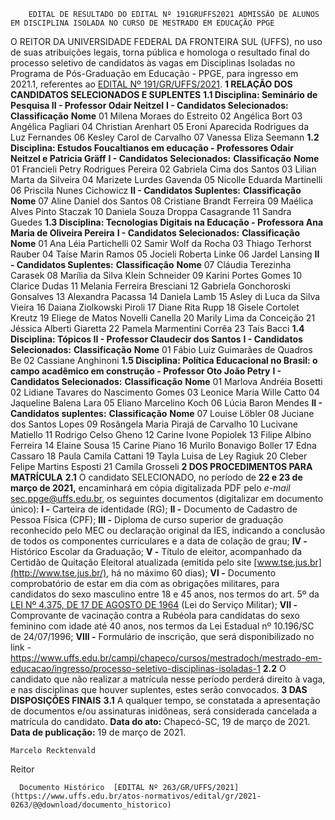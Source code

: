         EDITAL DE RESULTADO DO EDITAL Nº 191GRUFFS2021 ADMISSÃO DE ALUNOS EM DISCIPLINA ISOLADA NO CURSO DE MESTRADO EM EDUCAÇÃO PPGE  

 O REITOR DA UNIVERSIDADE FEDERAL DA FRONTEIRA SUL (UFFS), no uso de suas atribuições legais, torna pública e homologa o resultado final do processo seletivo de candidatos às vagas em Disciplinas Isoladas no Programa de Pós-Graduação em Educação - PPGE, para ingresso em 2021.1, referentes ao [EDITAL Nº 191/GR/UFFS/2021](https://www.uffs.edu.br/atos-normativos/edital/gr/2021-0191).  **1 RELAÇÃO DOS CANDIDATOS SELECIONADOS E SUPLENTES** **1.1 Disciplina: Seminário de Pesquisa II - Professor Odair Neitzel** **I - Candidatos Selecionados:**      **Classificação**   **Nome**     01   Milena Moraes do Estreito     02   Angélica Bort     03   Angélica Pagliari     04   Christian Arenhart     05   Eroni Aparecida Rodrigues da Luz Fernandes     06   Kesley Carol de Carvalho     07   Vanessa Eliza Seemann     **1.2 Disciplina: Estudos Foucaltianos em educação - Professores Odair Neitzel e Patricia Gräff** **I - Candidatos Selecionados:**      **Classificação**   **Nome**     01   Francieli Petry Rodrigues Pereira     02   Gabriela Cima dos Santos     03   Lilian Marta da Silveira     04   Marizete Lurdes Gavenda     05   Nicolle Eduarda Martinelli     06   Priscila Nunes Cichowicz     **II - Candidatos Suplentes:**      **Classificação**   **Nome**     07   Aline Daniel dos Santos     08   Cristiane Brandt Ferreira     09   Maélica Alves Pinto Staczak     10   Daniela Souza Droppa Casagrande     11   Sandra Guedes     **1.3 Disciplina: Tecnologias Digitais na Educação - Professora Ana Maria de Oliveira Pereira** **I - Candidatos Selecionados:**      **Classificação**   **Nome**     01   Ana Léia Partichelli     02   Samir Wolf da Rocha     03   Thiago Terhorst Rauber     04   Taíse Marin Ramos     05   Jocieli Roberta Linke     06   Jardel Lansing     **II - Candidatos Suplentes:**      **Classificação**   **Nome**     07   Cláudia Terezinha Carasek     08   Marília da Silva Klein Schneider     09   Karini Portes Gomes     10   Clarice Dudas     11   Melania Ferreira Bresciani     12   Gabriela Gonchoroski Gonsalves     13   Alexandra Pacassa     14   Daniela Lamb     15   Asley di Luca da Silva Vieira     16   Daiana Ziolkowski Piroli     17   Diane Rita Rupp     18   Gisele Cortolet Kreutz     19   Eliege de Matos Novelli Canella     20   Marily Lima da Conceição     21   Jéssica Alberti Giaretta     22   Pamela Marmentini Corrêa     23   Taís Bacci     **1.4 Disciplina: Tópicos II - Professor Claudecir dos Santos** **I - Candidatos Selecionados:**      **Classificação**   **Nome**     01   Fábio Luiz Guimarães de Quadros Be     02   Cassiane Anghinoni     **1.5 Disciplina: Política Educacional no Brasil: o campo acadêmico em construção - Professor Oto João Petry** **I - Candidatos Selecionados:**      **Classificação**   **Nome**     01   Marlova Andréia Bosetti     02   Lidiane Tavares do Nascimento Gomes     03   Leonice Maria Wille Catto     04   Jaqueline Balena Lara     05   Eliano Marcelino Koch     06   Lúcia Baron Mendes     **II - Candidatos suplentes:**      **Classificação**   **Nome**     07   Louise Löbler     08   Juciane dos Santos Lopes     09   Rosângela Maria Pirajá de Carvalho     10   Lucivane Matiello     11   Rodrigo Celso Gheno     12   Carine Ivone Popiolek     13   Filipe Albino Ferreira     14   Elaine Sousa     15   Carine Piano     16   Murilo Bonavigo Boller     17   Edna Cassaro     18   Paula Camila Cattani     19   Tayla Luisa de Ley Ragiuk     20   Cleber Felipe Martins Esposti     21   Camila Grosseli      **2 DOS PROCEDIMENTOS PARA MATRÍCULA** **2.1**  O candidato SELECIONADO, no período de **22 e 23 de março de 2021,** encaminhará em cópia digitalizada PDF pelo *e-mail*  sec.ppge@uffs.edu.br, os seguintes documentos (digitalizar em documento único): **I -**  Carteira de identidade (RG); **II -**  Documento de Cadastro de Pessoa Física (CPF); **III -**  Diploma de curso superior de graduação reconhecido pelo MEC ou declaração original da IES, indicando a conclusão de todos os componentes curriculares e a data de colação de grau; **IV -**  Histórico Escolar da Graduação; **V -**  Título de eleitor, acompanhado da Certidão de Quitação Eleitoral atualizada (emitida pelo site [www.tse.jus.br](http://www.tse.jus.br/), há no máximo 60 dias); **VI -**  Documento comprobatório de estar em dia com as obrigações militares, para candidatos do sexo masculino entre 18 e 45 anos, nos termos do art. 5º da [LEI Nº 4.375, DE 17 DE AGOSTO DE 1964](http://www.planalto.gov.br/ccivil_03/leis/l4375.htm) (Lei do Serviço Militar); **VII -**  Comprovante de vacinação contra a Rubéola para candidatas do sexo feminino com idade até 40 anos, nos termos da Lei Estadual nº 10.196/SC de 24/07/1996; **VIII -**  Formulário de inscrição, que será disponibilizado no link - <https://www.uffs.edu.br/campi/chapeco/cursos/mestradoch/mestrado-em-educacao/ingresso/processo-seletivo-disciplinas-isoladas-1> **2.2**  O candidato que não realizar a matrícula nesse período perderá direito à vaga, e nas disciplinas que houver suplentes, estes serão convocados.  **3 DAS DISPOSIÇÕES FINAIS** **3.1**  A qualquer tempo, se constatada a apresentação de documentos e/ou assinaturas inidôneas, será considerada cancelada a matrícula do candidato.      **Data do ato:** Chapecó-SC, 19 de março de 2021.   
 **Data de publicação:**  19 de março de 2021. 

    Marcelo Recktenvald   
 Reitor 

      Documento Histórico  [EDITAL Nº 263/GR/UFFS/2021](https://www.uffs.edu.br/atos-normativos/edital/gr/2021-0263/@@download/documento_historico)     
      